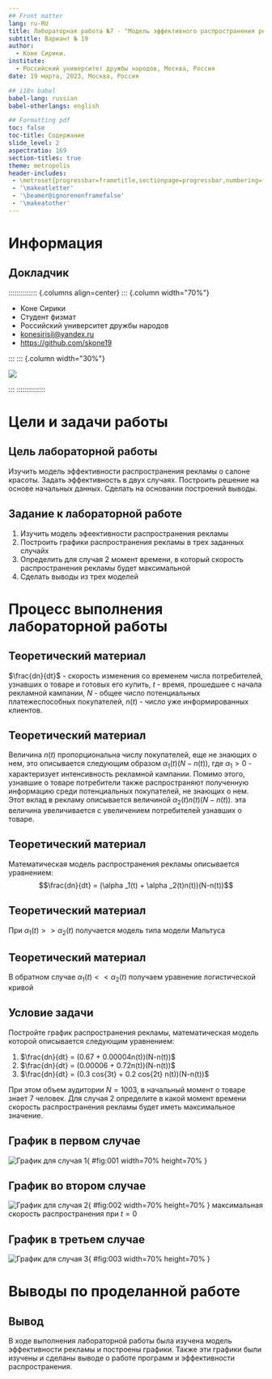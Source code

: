 ```yaml
---
## Front matter
lang: ru-RU
title: Лабораторная работа №7 - "Модель эффективного распространения рекламы"
subtitle: Вариант № 19
author:
  - Коне Сирики.
institute:
  - Российский университет дружбы народов, Москва, Россия
date: 19 марта, 2023, Москва, Россия

## i18n babel
babel-lang: russian
babel-otherlangs: english

## Formatting pdf
toc: false
toc-title: Содержание
slide_level: 2
aspectratio: 169
section-titles: true
theme: metropolis
header-includes:
 - \metroset{progressbar=frametitle,sectionpage=progressbar,numbering=fraction}
 - '\makeatletter'
 - '\beamer@ignorenonframefalse'
 - '\makeatother'
---
```


# Информация

## Докладчик

:::::::::::::: {.columns align=center}
::: {.column width="70%"}

  * Коне Сирики
  * Студент физмат 
  * Российский университет дружбы народов
  * [konesirisil@yandex.ru](mailto:sirikisil@yandex.ru)
  * <https://github.com/skone19>

:::
::: {.column width="30%"}

![](./image/siriki.jpeg)

:::
::::::::::::::

# Цели и задачи работы

## Цель лабораторной работы

Изучить модель эффективности распространения рекламы о салоне красоты. Задать эффективность в двух случаях.
Построить решение на основе начальных данных. Сделать на основании построений выводы.

## Задание к лабораторной работе

1.	Изучить модель эфеективности распространения рекламы
2.	Построить графики распространения рекламы в трех заданных случайх
3.	Определить для случая 2 момент времени, в который скорость распространения рекламы будет максимальной
4.	Сделать выводы из трех моделей

# Процесс выполнения лабораторной работы

## Теоретический материал 

$\frac{dn}{dt}$ - скорость изменения со временем числа потребителей, узнавших о товаре и готовых его купить,
$t$ - время, прошедшее с начала рекламной кампании,
$N$ - общее число потенциальных платежеспособных покупателей,
$n(t)$ - число  уже информированных клиентов.

## Теоретический материал 

Величина $n(t)$ пропорциональна числу покупателей, еще не знающих о нем, это описывается следующим образом
$\alpha _1(t)(N-n(t))$, где $\alpha _1>0$ -  характеризует интенсивность рекламной кампании.
Помимо этого, узнавшие о товаре потребители также распространяют полученную информацию среди потенциальных покупателей, не знающих о нем. Этот вклад в рекламу описывается величиной  $\alpha _2(t)n(t)(N-n(t))$. эта величина увеличивается с увеличением потребителей узнавших о товаре.

## Теоретический материал 

Математическая модель распространения рекламы описывается уравнением:
$$\frac{dn}{dt} = (\alpha _1(t) + \alpha _2(t)n(t))(N-n(t))$$

## Теоретический материал

При $\alpha _1(t) >> \alpha _2(t)$ получается модель типа модели Мальтуса 

## Теоретический материал

В обратном случае $\alpha _1(t) << \alpha _2(t)$ получаем уравнение логистической кривой

## Условие задачи

Постройте график распространения рекламы, математическая модель которой описывается следующим уравнением:

1.	$\frac{dn}{dt} = (0.67 + 0.00004n(t))(N-n(t))$
2.	$\frac{dn}{dt} = (0.00006 + 0.72n(t))(N-n(t))$
3.	$\frac{dn}{dt} = (0.3 cos{3t} + 0.2 cos{2t} n(t))(N-n(t))$

При этом объем аудитории $N = 1003$, в начальный момент о товаре знает 7 человек.
Для случая 2 определите в какой момент времени скорость распространения рекламы будет иметь максимальное значение.

## График в первом случае
![График для случая 1](image/01.png){ #fig:001 width=70% height=70% }

## График во втором случае
![График для случая 2](image/02.png){ #fig:002 width=70% height=70% }
максимальная скорость распространения при $t=0$

## График в третьем случае
![График для случая 3](image/03.png){ #fig:003 width=70% height=70% }

# Выводы по проделанной работе

## Вывод

В ходе выполнения лабораторной работы была изучена модель эффективности рекламы и построены графики. Также эти графики были изучены и сделаны выводе о работе программ и эффективности распространения.

